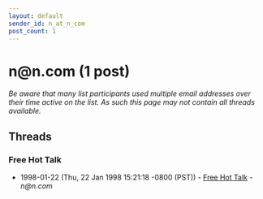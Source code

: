 ```yaml
---
layout: default
sender_id: n_at_n_com
post_count: 1
---
```


# n<span>@</span>n.com (1 post)

_Be aware that many list participants used multiple email addresses over their time active on the list. As such this page may not contain all threads available._

## Threads

### Free Hot Talk
+ 1998-01-22 (Thu, 22 Jan 1998 15:21:18 -0800 (PST)) - [Free Hot Talk](/archive/1998/01/9fbbf25c10e473dc31a1a6a140ae83a0d583d4c9d65867d50bb229bf4ab8263d) - _n@n.com_

